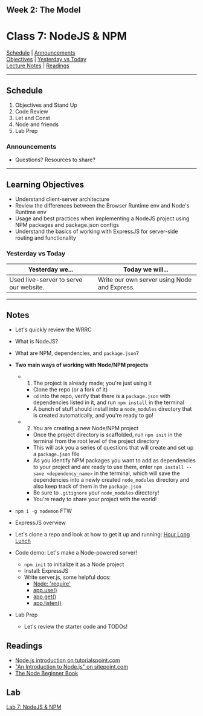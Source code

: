 ## **Week 2: The Model**
# Class 7: NodeJS & NPM

[Schedule](#schedule) | [Announcements](#announcements) </br>
[Objectives](#learning-objectives) | [Yesterday vs Today](#yesterday-vs-today) </br>
[Lecture Notes](#notes) | [Readings](#readings)


<hr></hr>

## Schedule
1. Objectives and Stand Up
1. Code Review
1. Let and Const
1. Node and friends
1. Lab Prep

### Announcements
* Questions? Resources to share?

<hr></hr>

## Learning Objectives
* Understand client-server architecture
* Review the differences between the Browser Runtime env and Node's Runtime env
* Usage and best practices when implementing a NodeJS project using NPM packages and package.json configs
* Understand the basics of working with ExpressJS for server-side routing and functionality


### Yesterday vs Today
| Yesterday we... | Today we will... |
| --------------- | ---------------- |
| Used live-server to serve our website. | Write our own server using Node and Express. |

<hr></hr>

## Notes
- Let's quickly review the WRRC
- What is NodeJS?
- What are NPM, dependencies, and `package.json`?

- **Two main ways of working with Node/NPM projects**
	- 1. The project is already made; you're just using it
		- Clone the repo (or a fork of it)
		- `cd` into the repo, verify that there is a `package.json` with dependencies listed in it, and run `npm install` in the terminal
		- A bunch of stuff should install into a `node_modules` directory that is created automatically, and you're ready to go!
	- 2. You are creating a new Node/NPM project
		- Once the project directory is scaffolded, run `npm init` in the terminal from the root level of the project directory
		- This will ask you a series of questions that will create and set up a `package.json` file
		- As you identify NPM packages you want to add as dependencies to your project and are ready to use them, enter `npm install --save <dependency_name>` in the terminal, which will save the dependencies into a newly created `node_modules` directory and also keep track of them in the `package.json`
		- Be sure to `.gitignore` your `node_modules` directory!
		- You're ready to share your project with the world!

- `npm i -g nodemon` FTW
- ExpressJS overview
- Let's clone a repo and look at how to get it up and running: [Hour Long Lunch](https://github.com/bentongreen/hour-long-lunch)

- Code demo: Let's make a Node-powered server!
	- `npm init` to initialize it as a Node project
	- Install: ExpressJS
	- Write server.js, some helpful docs:
		- [Node: 'require'](https://nodejs.org/api/modules.html#modules_module_require_id)
		- [app.use()](https://expressjs.com/en/api.html#app.use)
		- [app.get()](https://expressjs.com/en/api.html#app.get.method)
		- [app.listen()](https://expressjs.com/en/api.html#app.listen)
- Lab Prep
	- Let's review the starter code and TODOs!

## Readings
- [Node.js introduction on tutorialspoint.com](https://www.tutorialspoint.com/nodejs/nodejs_introduction.htm)
- ["An Introduction to Node.js" on sitepoint.com](https://www.sitepoint.com/an-introduction-to-node-js)
- [The Node Beginner Book](http://www.nodebeginner.org/)

## Lab
[Lab 7: NodeJS & NPM](https://github.com/cfpdx-301d-spring-2017/lab-07-node-npm-express)
